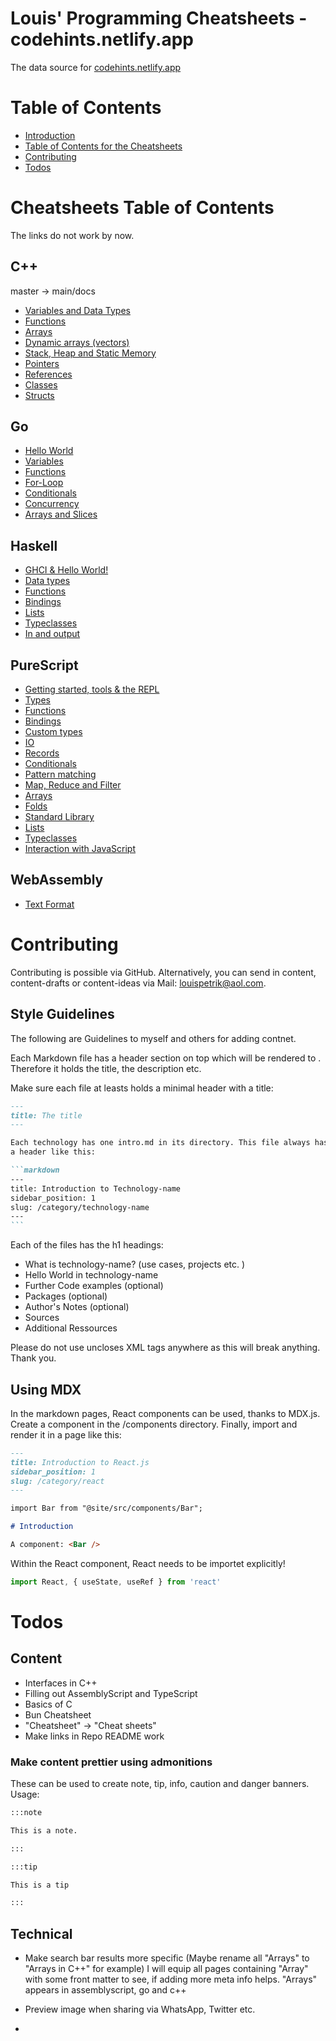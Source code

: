 # Louis' Programming Cheatsheets - codehints.netlify.app

The data source for [codehints.netlify.app](https://codehints.netlify.app)

# Table of Contents

-  [Introduction](https://github.com/LouisPetrik/codehints#louis-programming-cheatsheets---codehintsnetlifyapp)
-  [Table of Contents for the Cheatsheets](https://github.com/LouisPetrik/codehints#cheatsheets-table-of-contents)
-  [Contributing](https://github.com/LouisPetrik/codehints#contributing)
-  [Todos](https://github.com/LouisPetrik/codehints#todos)

# Cheatsheets Table of Contents

The links do not work by now.

## C++

master -> main/docs

-  [Variables and Data Types](https://github.com/LouisPetrik/codehints/blob/main/docs/cpp/variables-data-types.md)
-  [Functions](https://github.com/LouisPetrik/codehints/blob/main/docs/cpp/functions.md)
-  [Arrays](https://github.com/LouisPetrik/codehints/blob/main/docs/cpp/arrays.md)
-  [Dynamic arrays (vectors)](https://github.com/LouisPetrik/codehints/blob/main/docs/cpp/vectors.md)
-  [Stack, Heap and Static Memory](https://github.com/LouisPetrik/codehints/blob/main/docs/cpp/heap-stack-memory.md)
-  [Pointers](https://github.com/LouisPetrik/codehints/blob/main/docs/cpp/pointers.md)
-  [References](https://github.com/LouisPetrik/codehints/blob/main/docs/cpp/references.md)
-  [Classes](https://github.com/LouisPetrik/codehints/blob/main/docs/cpp/classes.md)
-  [Structs](https://github.com/LouisPetrik/codehints/blob/main/docs/cpp/structures.md)

## Go

-  [Hello World](https://github.com/LouisPetrik/codehints/blob/main/docs/go/getting-started.md)
-  [Variables](https://github.com/LouisPetrik/codehints/blob/main/docs/go/variables.md)
-  [Functions](https://github.com/LouisPetrik/codehints/blob/main/docs/go/functions.md)
-  [For-Loop](https://github.com/LouisPetrik/codehints/blob/main/docs/go/loops.md)
-  [Conditionals](https://github.com/LouisPetrik/codehints/blob/main/docs/go/conditionals.md)
-  [Concurrency](https://github.com/LouisPetrik/codehints/blob/main/docs/go/concurrency.md)
-  [Arrays and Slices](https://github.com/LouisPetrik/codehints/blob/main/docs/go/arrays-slices.md)

## Haskell

-  [GHCI & Hello World!](https://github.com/LouisPetrik/codehints/blob/main/docs/haskell/ghci.md)
-  [Data types](https://github.com/LouisPetrik/codehints/blob/main/docs/haskell/data-types.md)
-  [Functions](https://github.com/LouisPetrik/codehints/blob/main/docs/haskell/functions.md)
-  [Bindings](https://github.com/LouisPetrik/codehints/blob/main/docs/haskell/bindings.md)
-  [Lists](https://github.com/LouisPetrik/codehints/blob/main/docs/haskell/lists.md)
-  [Typeclasses](https://github.com/LouisPetrik/codehints/blob/main/docs/haskell/typeclasses.md)
-  [In and output](https://github.com/LouisPetrik/codehints/blob/main/docs/haskell/IO.md)

## PureScript

-  [Getting started, tools & the REPL](https://github.com/LouisPetrik/codehints/blob/main/docs/purescript/getting-started.md)
-  [Types](https://github.com/LouisPetrik/codehints/blob/main/docs/purescript/types.md)
-  [Functions](https://github.com/LouisPetrik/codehints/blob/main/docs/purescript/functions.md)
-  [Bindings](https://github.com/LouisPetrik/codehints/blob/main/docs/purescript/bindings.md)
-  [Custom types](https://github.com/LouisPetrik/codehints/blob/main/docs/purescript/custom-types.md)
-  [IO](https://github.com/LouisPetrik/codehints/blob/main/docs/purescript/IO.md)
-  [Records](https://github.com/LouisPetrik/codehints/blob/main/docs/purescript/records.md)
-  [Conditionals](https://github.com/LouisPetrik/codehints/blob/main/docs/purescript/conditionals.md)
-  [Pattern matching](https://github.com/LouisPetrik/codehints/blob/main/docs/purescript/patttern-matching.md)
-  [Map, Reduce and Filter](https://github.com/LouisPetrik/codehints/blob/main/docs/purescript/map-reduce-filter.md)
-  [Arrays](https://github.com/LouisPetrik/codehints/blob/main/docs/purescript/arrays.md)
-  [Folds](https://github.com/LouisPetrik/codehints/blob/main/docs/purescript/folds.md)
-  [Standard Library](https://github.com/LouisPetrik/codehints/blob/main/docs/purescript/standard-lib.md)
-  [Lists](https://github.com/LouisPetrik/codehints/blob/main/docs/purescript/lists.md)
-  [Typeclasses](https://github.com/LouisPetrik/codehints/blob/main/docs/purescript/typeclasses.md)
-  [Interaction with JavaScript](https://github.com/LouisPetrik/codehints/blob/main/docs/purescript/js-interaction.md)

## WebAssembly

-  [Text Format](https://github.com/LouisPetrik/codehints/blob/main/docs/webassembly/wat.md)

# Contributing

Contributing is possible via GitHub. Alternatively, you can send in content, content-drafts or content-ideas
via Mail: louispetrik@aol.com.

## Style Guidelines

The following are Guidelines to myself and others for adding contnet.

Each Markdown file has a header section on top which will be rendered to <head></head>.
Therefore it holds the title, the description etc.

Make sure each file at leasts holds a minimal header with a title:

````markdown
---
title: The title
---

Each technology has one intro.md in its directory. This file always has
a header like this:

```markdown
---
title: Introduction to Technology-name
sidebar_position: 1
slug: /category/technology-name
---
```
````

Each of the files has the h1 headings:

-  What is technology-name? (use cases, projects etc. )
-  Hello World in technology-name
-  Further Code examples (optional)
-  Packages (optional)
-  Author's Notes (optional)
-  Sources
-  Additional Ressources

Please do not use uncloses XML tags anywhere as this will
break anything. Thank you.

## Using MDX

In the markdown pages, React components can be used, thanks to MDX.js.
Create a component in the /components directory. Finally, import and render
it in a page like this:

```markdown
---
title: Introduction to React.js
sidebar_position: 1
slug: /category/react
---

import Bar from "@site/src/components/Bar";

# Introduction

A component: <Bar />
```

Within the React component, React needs to be importet explicitly!

```javascript
import React, { useState, useRef } from 'react'
```

# Todos

## Content

-  Interfaces in C++
-  Filling out AssemblyScript and TypeScript
-  Basics of C
-  Bun Cheatsheet
-  "Cheatsheet" -> "Cheat sheets"
-  Make links in Repo README work

### Make content prettier using admonitions

These can be used to create note, tip, info, caution and danger banners.
Usage:

```markdown
:::note

This is a note.

:::

:::tip

This is a tip

:::
```

## Technical

-  Make search bar results more specific (Maybe rename all "Arrays" to "Arrays in C++" for example)
   I will equip all pages containing "Array" with some front matter to see, if adding more meta info helps.
   "Arrays" appears in assemblyscript, go and c++

-  Preview image when sharing via WhatsApp, Twitter etc.
-

